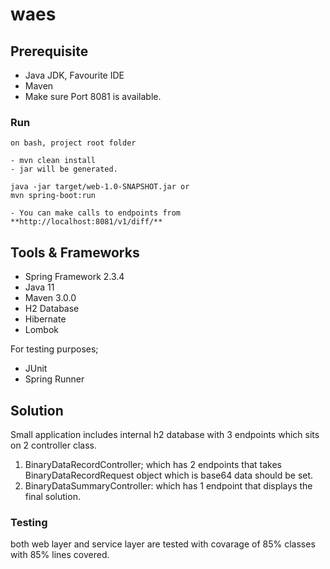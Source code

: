 # waes

## Prerequisite
- Java JDK, Favourite IDE
- Maven
- Make sure Port 8081 is available. 

### Run 

```
on bash, project root folder

- mvn clean install
- jar will be generated.

java -jar target/web-1.0-SNAPSHOT.jar or
mvn spring-boot:run

- You can make calls to endpoints from **http://localhost:8081/v1/diff/**

```
## Tools & Frameworks
- Spring Framework 2.3.4
- Java 11
- Maven 3.0.0
- H2 Database 
- Hibernate
- Lombok 

For testing purposes;
- JUnit
- Spring Runner

## Solution

Small application includes internal h2 database with 3 endpoints which sits on 2 controller class. 

1) BinaryDataRecordController; which has 2 endpoints that takes BinaryDataRecordRequest object which is base64 data should be set. 
2) BinaryDataSummaryController: which has 1 endpoint that displays the final solution. 

### Testing

both web layer and service layer are tested with covarage of 85% classes with 85% lines covered. 





